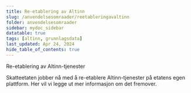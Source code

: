 ```yaml
---
title: Re-etablering av Altinn
slug: /anvendelsesomraader/reetableringavaltinn
folder: anvendelsesomraader
sidebar: mydoc_sidebar
datatable: true
tags: [altinn, grunnlagsdata]
last_updated: Apr 24, 2024
hide_table_of_contents: true
---
```

<summary>Re-etablering av Altinn-tjenester</summary>

Skatteetaten jobber nå med å re-etablere Altinn-tjenester på etatens egen plattform. Her vil vi legge ut mer informasjon om det fremover. 
